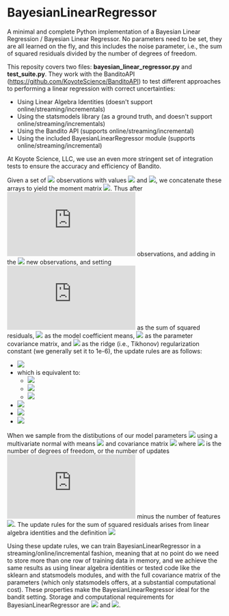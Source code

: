 # BayesianLinearRegressor

A minimal and complete Python implementation of a Bayesian Linear Regression / Bayesian Linear Regressor. No parameters need to be set, they are all learned on the fly, and this includes the noise parameter, i.e., the sum of squared residuals divided by the number of degrees of freedom.

This reposity covers two files: **bayesian_linear_regressor.py** and **test_suite.py**. They work with the BanditoAPI (https://github.com/KoyoteScience/BanditoAPI) to test different approaches to performing a linear regression with correct uncertainties:

* Using Linear Algebra Identities (doesn't support online/streaming/incrementals)
* Using the statsmodels library (as a ground truth, and doesn't support online/streaming/incrementals)
* Using the Bandito API (supports online/streaming/incremental)
* Using the included BayesianLinearRegressor module (supports online/streaming/incremental)

At Koyote Science, LLC, we use an even more stringent set of integration tests to ensure the accuracy and efficiency of Bandito.

Given a set of ![](https://latex.codecogs.com/svg.latex?n_\text{obs}) observations with values ![](https://latex.codecogs.com/svg.latex?\mathbf{X}) and ![](https://latex.codecogs.com/svg.latex?\mathbf{y}), we concatenate these arrays to yield the moment matrix ![](https://latex.codecogs.com/svg.latex?\mathbf{M}=\mathbf{X}\oplus\mathbf{y}). Thus after ![](https://latex.codecogs.com/svg.latex?n) observations, and adding in the ![](https://latex.codecogs.com/svg.latex?n_\text{obs}) new observations, and setting ![](https://latex.codecogs.com/svg.latex?R) as the sum of squared residuals, ![](https://latex.codecogs.com/svg.latex?\mathbf{\hat{\beta}}) as the model coefficient means, ![](https://latex.codecogs.com/svg.latex?\Sigma) as the parameter covariance matrix, and ![](https://latex.codecogs.com/svg.latex?\lambda) as the ridge (i.e., Tikhonov) regularization constant (we generally set it to 1e-6), the update rules are as follows:

* <img src="https://latex.codecogs.com/svg.latex?\mathbf{M}_{n+n_{\text{obs}}}=\mathbf{M}_{n}+\mathbf{M}"> 
* which is equivalent to:
  * <img src="https://latex.codecogs.com/svg.latex?\mathbf{X}_{n+n_{\text{obs}}}^\text{T}\mathbf{X}_{n+n_{\text{obs}}}=\mathbf{X}_{n}^\text{T}\mathbf{X}_{n}+\mathbf{X}^{\text{T}}\mathbf{X}">
  * <img src="https://latex.codecogs.com/svg.latex?\mathbf{y}_{n+n_{\text{obs}}}^\text{T}\mathbf{y_{n+n_{\text{obs}}}=\mathbf{y}_{n}^\text{T}\mathbf{y}+\mathbf{y}^{\text{T}}\mathbf{y}">
  * <img src="https://latex.codecogs.com/svg.latex?\mathbf{X}_{n+n_{\text{obs}}}^\text{T}\mathbf{y}_{n+n_{\text{obs}}}=\mathbf{X}_{n}^\text{T}\mathbf{y}_{n}+\mathbf{X}^{\text{T}}\mathbf{y}">
* <img src="https://latex.codecogs.com/svg.latex?R_{n+n_{\text{obs}}}=R_{n}+\mathbf{y}^{\text{T}}\mathbf{y}-\mathbf{\hat{\beta}}_{n+n_{\text{obs}}}^\text{T}\mathbf{\Sigma}_{n+n_{\text{obs}}}^{-1}\mathbf{\hat{\beta}}_{n+n_{\text{obs}}}+\mathbf{\hat{\beta}}_{n}^\text{T}\mathbf{\Sigma}_{n}^{-1}\mathbf{\hat{\beta}}_{n}">
* <img src="https://latex.codecogs.com/svg.latex?\mathbf{\Sigma}_{n}^{-1}=\mathbf{X}_{n}^\text{T}\mathbf{X}_{n}+\lambda\mathbf{I}">
* <img src="https://latex.codecogs.com/svg.latex?\mathbf{\hat{\beta}}_{n}=\mathbf{\Sigma}_{n}\mathbf{X}_{n}^\text{T}\mathbf{y}">

When we sample from the distibutions of our model parameters ![](https://latex.codecogs.com/svg.latex?\mathbf{\beta}) using a multivariate normal with means ![](https://latex.codecogs.com/svg.latex?\mathbf{\hat{\beta}}) and covariance matrix ![](https://latex.codecogs.com/svg.latex?\mathbf{\Sigma}\times&space;R\div&space;n_\text{d.o.f.}) where ![](https://latex.codecogs.com/svg.latex?n_{\text{d.o.f.}}) is the number of degrees of freedom, or the number of updates ![](https://latex.codecogs.com/svg.latex?n) minus the number of features ![](https://latex.codecogs.com/svg.latex?n_\text{features}). The update rules for the sum of squared residuals arises from linear algebra identities and the definition <img src="https://latex.codecogs.com/svg.latex?R_{n}=(\mathbf{y}-\mathbf{\hat{\beta}}^\text{T}\mathbf{X})^\text{T}_{n}(\mathbf{y}-\mathbf{\hat{\beta}}^\text{T}\mathbf{X})_{n}"> 

Using these update rules, we can train BayesianLinearRegressor in a streaming/online/incremental fashion, meaning that at no point do we need to store more than one row of training data in memory, and we achieve the same results as using linear algebra identities or tested code like the sklearn and statsmodels modules, and with the full covariance matrix of the parameters (which only statsmodels offers, at a substantial computational cost). These properties make the BayesianLinearRegressor ideal for the bandit setting. Storage and computational requirements for BayesianLinearRegressor are <img src="https://latex.codecogs.com/svg.latex?O(n_\text{features}^2)"> and  <img src="https://latex.codecogs.com/svg.latex?O(n\times&space;n_\text{features}^3)">.

